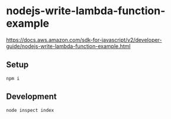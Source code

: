 # nodejs-write-lambda-function-example

https://docs.aws.amazon.com/sdk-for-javascript/v2/developer-guide/nodejs-write-lambda-function-example.html

## Setup

```
npm i

```

## Development 

```
node inspect index
```
